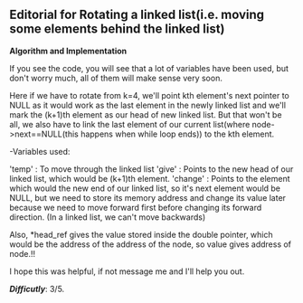## Editorial for Rotating a linked list(i.e. moving some elements behind the linked list)

**Algorithm and Implementation**

If you see the code, you will see that a lot of variables have been used, but don't worry much, all of them will make sense very soon.

Here if we have to rotate from k=4, we'll point kth element's next pointer to NULL as it would work as the last element in the newly linked list and we'll mark the (k+1)th element as our head of new linked list. But that won't be all, we also have to link the last element of our current list(where node->next==NULL(this happens when while loop ends)) to the kth element.

-Variables used: 

'temp' : To move through the linked list
'give' : Points to the new head of our linked list, which would be (k+1)th element.
'change' : Points to the element which would the new end of our linked list, so it's next element would be NULL, but we need to store its memory address and change its value later because we need to move forward first before changing its forward direction. (In a linked list, we can't move backwards)  

Also, *head_ref gives the value stored inside the double pointer, which would be the address of the address of the node, so value gives address of node.!!  



I hope this was helpful, if not message me and I'll help you out.

__*Difficutly*__: 3/5.
